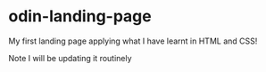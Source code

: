 # odin-landing-page

My first landing page applying what I have learnt in HTML and CSS!

Note I will be updating it routinely 